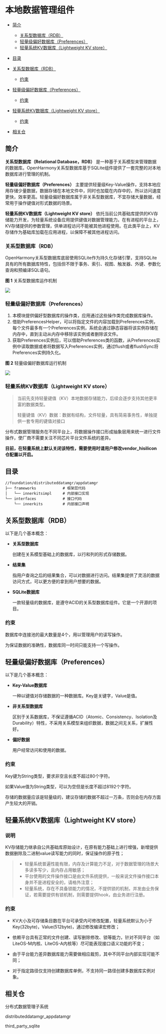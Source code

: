 # 本地数据管理组件<a name="ZH-CN_TOPIC_0000001124534865"></a>

-   [简介](#section11660541593)
    -   [关系型数据库（RDB）](#section1589234172717)
    -   [轻量级偏好数据库（Preferences）](#section1287582752719)
    -   [轻量系统KV数据库（Lightweight KV store）](#section1287582752720)
-   [目录](#section161941989596)
-   [关系型数据库（RDB）](#section101010894114)
    -   [约束](#section18387142613414)

-   [轻量级偏好数据库（Preferences）](#section762641474720)
    -   [约束](#section1944481420489)

-   [轻量系统KV数据库（Lightweight KV store）](#section762641474721)
    -   [约束](#section1944481420490)

-   [相关仓](#section1371113476307)

## 简介<a name="section11660541593"></a>

**关系型数据库（Relational Database，RDB）** 是一种基于关系模型来管理数据的数据库。OpenHarmony关系型数据库基于SQLite组件提供了一套完整的对本地数据库进行管理的机制。

**轻量级偏好数据库（Preferences）** 主要提供轻量级Key-Value操作，支持本地应用存储少量数据，数据存储在本地文件中，同时也加载在内存中的，所以访问速度更快，效率更高。轻量级偏好数据库属于非关系型数据库，不宜存储大量数据，经常用于操作键值对形式数据的场景。

**轻量系统KV数据库（Lightweight KV store）** 依托当前公共基础库提供的KV存储能力开发，为轻量系统设备应用提供键值对数据管理能力。在有进程的平台上，KV存储提供的参数管理，供单进程访问不能被其他进程使用。在此类平台上，KV存储作为基础库加载在应用进程，以保障不被其他进程访问。

### 关系型数据库（RDB）<a name="section1589234172717"></a>

OpenHarmony关系型数据库底层使用SQLite作为持久化存储引擎，支持SQLite具有的所有数据库特性，包括但不限于事务、索引、视图、触发器、外键、参数化查询和预编译SQL语句。

**图 1**  关系型数据库运作机制<a name="fig3330103712254"></a>  


![](figures/zh-cn_image_0000001115980740.png)

### 轻量级偏好数据库（Preferences）<a name="section1287582752719"></a>

1.  本模块提供偏好型数据库的操作类，应用通过这些操作类完成数据库操作。
2.  借助PreferencesHelper，可以将指定文件的内容加载到Preferences实例，每个文件最多有一个Preferences实例，系统会通过静态容器将该实例存储在内存中，直到主动从内存中移除该实例或者删除该文件。
3.  获取Preferences实例后，可以借助Preferences类的函数，从Preferences实例中读取数据或者将数据写入Preferences实例，通过flush或者flushSync将Preferences实例持久化。

**图 2**  轻量级偏好数据库运行机制<a name="fig833053712258"></a>  

![](figures/zh-cn_image_0000001162419711.png)

### 轻量系统KV数据库（Lightweight KV store）<a name="section1287582752720"></a>

> 当前先支持轻量键值（KV）本地数据存储能力，后续会逐步支持其他更丰富的数据类型。
>
> 轻量键值（KV）数据：数据有结构，文件轻量，具有简易事务性，单独提供一套专用的键值对接口

分布式数据管理服务在不同平台上，将数据操作接口形成抽象层用来统一进行文件操作，使厂商不需要关注不同芯片平台文件系统的差异。

**目前，在轻量系统上默认关闭该特性，需要使用时请用户修改vendor_hisilicon仓配置以开启。**

## 目录<a name="section161941989596"></a>

```
//foundation/distributeddatamgr/appdatamgr
├── frameworks            # 框架层代码
│   └── innerkitsimpl     # 内部接口实现
└── interfaces            # 接口代码
    └── innerkits         # 内部接口声明
```

## 关系型数据库（RDB）<a name="section101010894114"></a>

以下是几个基本概念：

-   **关系型数据库**

    创建在关系模型基础上的数据库，以行和列的形式存储数据。

-   **结果集**

    指用户查询之后的结果集合，可以对数据进行访问。结果集提供了灵活的数据访问方式，可以更方便的拿到用户想要的数据。

-   **SQLite数据库**

    一款轻量级的数据库，是遵守ACID的关系型数据库组件。它是一个开源的项目。


### 约束<a name="section18387142613414"></a>

数据库中连接池的最大数量是4个，用以管理用户的读写操作。

为保证数据的准确性，数据库同一时间只能支持一个写操作。

## 轻量级偏好数据库（Preferences）<a name="section762641474720"></a>

以下是几个基本概念：

-   **Key-Value数据库**

    一种以键值对存储数据的一种数据库。Key是关键字，Value是值。

-   **非关系型数据库**

    区别于关系数据库，不保证遵循ACID（Atomic、Consistency、Isolation及Durability）特性，不采用关系模型来组织数据，数据之间无关系，扩展性好。

-   **偏好数据**

    用户经常访问和使用的数据。


### 约束<a name="section1944481420489"></a>

Key键为String类型，要求非空且长度不超过80个字符。

如果Value值为String类型，可以为空但是长度不超过8192个字符。

存储的数据量应该是轻量级的，建议存储的数据不超过一万条，否则会在内存方面产生较大的开销。

## 轻量系统KV数据库（Lightweight KV store）<a name="section762641474721"></a>

### 说明

KV存储能力继承自公共基础库原始设计，在原有能力基础上进行增强，新增提供数据删除及二进制value读写能力的同时，保证操作的原子性；

>- 轻量系统普遍性能有限，内存及计算能力不足，对于数据管理的场景大多读多写少，且内存占用敏感；
>- 平台使用的文件操作接口是由文件系统提供，一般来说文件操作接口本身并不是进程安全的，请格外注意；
>- 轻量系统，存在不具备锁能力的情况，不提供锁的机制，并发由业务保证，若需要提供有锁机制，则需要提供hook，由业务进行注册。
### 约束<a name="section1944481420490"></a>

- KV大小及可存储条目数在平台可承受内可修改配置，轻量系统默认为小于Key(32byte)，Value(512byte)，通过修改编译宏修改；

- 依赖平台具有正常的文件创建、读写删除修改、锁等能力，针对不同平台（如LiteOS-M内核、LiteOS-A内核等）尽可能表现接口语义功能的不变；

- 由于平台能力差异数据库能力需要做相应裁剪，其中不同平台内部实现可能不同；

- 对于指定路径仅支持创建数据库单例，不支持同一路径创建多数据库实例对象。

## 相关仓<a name="section1371113476307"></a>

分布式数据管理子系统

distributeddatamgr\_appdatamgr

third\_party\_sqlite